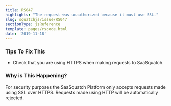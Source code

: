 ```yaml
---
title: RS047
highlights: "The request was unauthorized because it must use SSL."
slug: squatchjs/issue/RS047
sectionType: jsReference
template: pages/rscode.html
date: '2019-11-18'
---
```


### Tips To Fix This

 - Check that you are using HTTPS when making requests to SaaSquatch.

### Why is This Happening?

For security purposes the SaaSquatch Platform only accepts requests made using SSL over HTTPS. Requests made using HTTP will be automatically rejected.